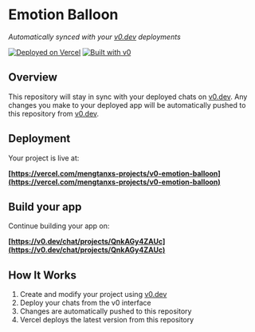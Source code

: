 # Emotion Balloon

*Automatically synced with your [v0.dev](https://v0.dev) deployments*

[![Deployed on Vercel](https://img.shields.io/badge/Deployed%20on-Vercel-black?style=for-the-badge&logo=vercel)](https://vercel.com/mengtanxs-projects/v0-emotion-balloon)
[![Built with v0](https://img.shields.io/badge/Built%20with-v0.dev-black?style=for-the-badge)](https://v0.dev/chat/projects/QnkAGy4ZAUc)

## Overview

This repository will stay in sync with your deployed chats on [v0.dev](https://v0.dev).
Any changes you make to your deployed app will be automatically pushed to this repository from [v0.dev](https://v0.dev).

## Deployment

Your project is live at:

**[https://vercel.com/mengtanxs-projects/v0-emotion-balloon](https://vercel.com/mengtanxs-projects/v0-emotion-balloon)**

## Build your app

Continue building your app on:

**[https://v0.dev/chat/projects/QnkAGy4ZAUc](https://v0.dev/chat/projects/QnkAGy4ZAUc)**

## How It Works

1. Create and modify your project using [v0.dev](https://v0.dev)
2. Deploy your chats from the v0 interface
3. Changes are automatically pushed to this repository
4. Vercel deploys the latest version from this repository

